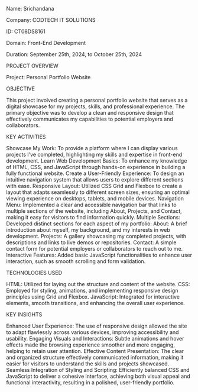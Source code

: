 Name: Srichandana

Company: CODTECH IT SOLUTIONS

ID: CT08DS8161

Domain: Front-End Development

Duration: September 25th, 2024, to October 25th, 2024


PROJECT OVERVIEW

Project: Personal Portfolio Website

OBJECTIVE

This project involved creating a personal portfolio website that serves as a digital showcase for my projects, skills, and professional experience. The primary objective was to develop a clean and responsive design that effectively communicates my capabilities to potential employers and collaborators.

KEY ACTIVITIES

Showcase My Work: To provide a platform where I can display various projects I’ve completed, highlighting my skills and expertise in front-end development.
Learn Web Development Basics: To enhance my knowledge of HTML, CSS, and JavaScript through hands-on experience in building a fully functional website.
Create a User-Friendly Experience: To design an intuitive navigation system that allows users to explore different sections with ease.
Responsive Layout: Utilized CSS Grid and Flexbox to create a layout that adapts seamlessly to different screen sizes, ensuring an optimal viewing experience on desktops, tablets, and mobile devices.
Navigation Menu: Implemented a clear and accessible navigation bar that links to multiple sections of the website, including About, Projects, and Contact, making it easy for visitors to find information quickly.
Multiple Sections: Developed distinct sections for each aspect of my portfolio:
About: A brief introduction about myself, my background, and my interests in web development.
Projects: A gallery showcasing my completed projects, with descriptions and links to live demos or repositories.
Contact: A simple contact form for potential employers or collaborators to reach out to me.
Interactive Features: Added basic JavaScript functionalities to enhance user interaction, such as smooth scrolling and form validation.

TECHNOLOGIES USED 

HTML: Utilized for laying out the structure and content of the website.
CSS: Employed for styling, animations, and implementing responsive design principles using Grid and Flexbox.
JavaScript: Integrated for interactive elements, smooth transitions, and enhancing the overall user experience.

KEY INSIGHTS

Enhanced User Experience: The use of responsive design allowed the site to adapt flawlessly across various devices, improving accessibility and usability.
Engaging Visuals and Interactions: Subtle animations and hover effects made the browsing experience smoother and more engaging, helping to retain user attention.
Effective Content Presentation: The clear and organized structure effectively communicated information, making it easier for visitors to understand the skills and projects showcased.
Seamless Integration of Styling and Scripting: Efficiently balanced CSS and JavaScript to deliver a cohesive interface, achieving both visual appeal and functional interactivity, resulting in a polished, user-friendly portfolio.
